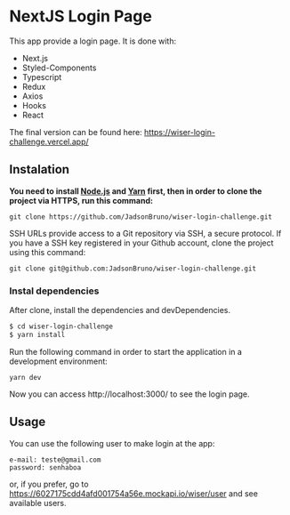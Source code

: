 # NextJS Login Page

This app provide a login page. It is done with:

  - Next.js
  - Styled-Components
  - Typescript
  - Redux
  - Axios
  - Hooks
  - React

The final version can be found here: https://wiser-login-challenge.vercel.app/

## Instalation

**You need to install [Node.js](https://nodejs.org/en/download/) and [Yarn](https://yarnpkg.com/) first, then in order to clone the project via HTTPS, run this command:**

```git clone https://github.com/JadsonBruno/wiser-login-challenge.git```

SSH URLs provide access to a Git repository via SSH, a secure protocol. If you have a SSH key registered in your Github account, clone the project using this command:

```git clone git@github.com:JadsonBruno/wiser-login-challenge.git```

### Instal dependencies

After clone, install the dependencies and devDependencies.

```sh
$ cd wiser-login-challenge
$ yarn install
```

Run the following command in order to start the application in a development environment:

```yarn dev```

Now you can access http://localhost:3000/ to see the login page.

## Usage

You can use the following user to make login at the app:

```
e-mail: teste@gmail.com
password: senhaboa
```

or, if you prefer, go to https://6027175cdd4afd001754a56e.mockapi.io/wiser/user and see available users.
